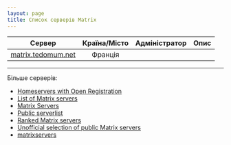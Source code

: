 ```yaml
---
layout: page
title: Список серверів Matrix
---
```

| Сервер                                           | Країна/Місто | Адміністратор | Опис |
|--------------------------------------------------|:------------:|---------------|------|
| [matrix.tedomum.net](https://matrix.tedomum.net) |   Франція    |               |      |

---

Більше серверів: 
- [Homeservers with Open Registration](https://servers.joinmatrix.org/)
- [List of Matrix servers](https://tatsumoto-ren.github.io/blog/list-of-matrix-servers.html)
- [Matrix Servers](https://codeberg.org/mskf1383/Matrix-Servers)
- [Public serverlist](https://lar.ven.uber.space/services/matrix/public_serverlist)
- [Ranked Matrix servers](https://tatsumoto-ren.github.io/matrix/)
- [Unofficial selection of public Matrix servers](https://www.hello-matrix.net/public_servers.php)
- [matrixservers](https://github.com/ara4n/matrixservers)
